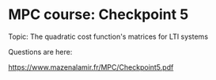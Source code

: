 # MPC course: Checkpoint 5
Topic: The quadratic cost function's matrices for LTI systems

Questions are here: 

https://www.mazenalamir.fr/MPC/Checkpoint5.pdf
